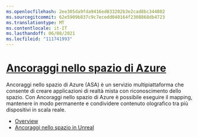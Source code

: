 ```yaml
---
ms.openlocfilehash: 2ee305da9fda9416ed833202b3e2cad8bc344802
ms.sourcegitcommit: 62e5909b837c9c7ecedd040164f2308868db4723
ms.translationtype: MT
ms.contentlocale: it-IT
ms.lasthandoff: 06/08/2021
ms.locfileid: "111741993"
---
```

# <a name="azure-spatial-anchors"></a>[Ancoraggi nello spazio di Azure](#tab/asa)

Ancoraggi nello spazio di Azure (ASA) è un servizio multipiattaforma che consente di creare applicazioni di realtà mista con riconoscimento dello spazio. Con Ancoraggi nello spazio di Azure è possibile eseguire il mapping, mantenere in modo permanente e condividere contenuto olografico tra più dispositivi in scala reale.

* [Overview](/azure/spatial-anchors/overview) 
* [Ancoraggi nello spazio in Unreal](../unreal/unreal-azure-spatial-anchors.md) 